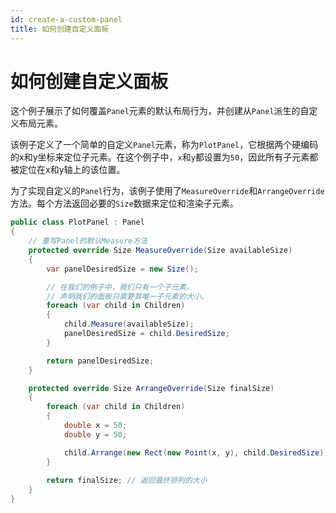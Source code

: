 ```yaml
---
id: create-a-custom-panel
title: 如何创建自定义面板
---
```


# 如何创建自定义面板

这个例子展示了如何覆盖`Panel`元素的默认布局行为，并创建从`Panel`派生的自定义布局元素。

该例子定义了一个简单的自定义`Panel`元素，称为`PlotPanel`，它根据两个硬编码的x和y坐标来定位子元素。在这个例子中，`x`和`y`都设置为`50`，因此所有子元素都被定位在x和y轴上的该位置。

为了实现自定义的`Panel`行为，该例子使用了`MeasureOverride`和`ArrangeOverride`方法。每个方法返回必要的`Size`数据来定位和渲染子元素。

```csharp
public class PlotPanel : Panel
{
    // 重写Panel的默认Measure方法
    protected override Size MeasureOverride(Size availableSize)
    {
        var panelDesiredSize = new Size();

        // 在我们的例子中，我们只有一个子元素。
        // 声明我们的面板只需要其唯一子元素的大小。
        foreach (var child in Children)
        {
            child.Measure(availableSize);
            panelDesiredSize = child.DesiredSize;
        }

        return panelDesiredSize;
    }

    protected override Size ArrangeOverride(Size finalSize)
    {
        foreach (var child in Children)
        {
            double x = 50;
            double y = 50;

            child.Arrange(new Rect(new Point(x, y), child.DesiredSize));
        }
        
        return finalSize; // 返回最终排列的大小
    }
}
```

